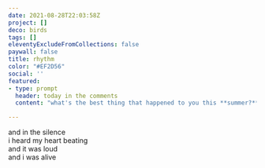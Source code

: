```yaml
---
date: 2021-08-28T22:03:58Z
project: []
deco: birds
tags: []
eleventyExcludeFromCollections: false
paywall: false
title: rhythm
color: "#EF2D56"
social: ''
featured:
- type: prompt
  header: today in the comments
  content: "what's the best thing that happened to you this **summer?**"

---
```

and in the silence  
i heard my heart beating  
and it was loud  
and i was alive